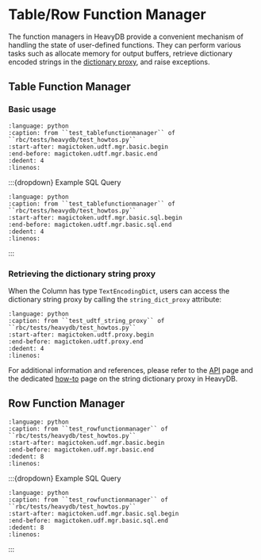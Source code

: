 # Table/Row Function Manager

The function managers in HeavyDB provide a convenient mechanism of handling the
state of user-defined functions. They can perform various tasks such as
allocate memory for output buffers, retrieve dictionary encoded strings in
the [dictionary proxy](string-dict-proxy), and raise exceptions.

## Table Function Manager

### Basic usage

```{literalinclude} ../../rbc/tests/heavydb/test_howtos.py
:language: python
:caption: from ``test_tablefunctionmanager`` of ``rbc/tests/heavydb/test_howtos.py``
:start-after: magictoken.udtf.mgr.basic.begin
:end-before: magictoken.udtf.mgr.basic.end
:dedent: 4
:linenos:
```

:::{dropdown} Example SQL Query
```{literalinclude} ../../rbc/tests/heavydb/test_howtos.py
:language: python
:caption: from ``test_tablefunctionmanager`` of ``rbc/tests/heavydb/test_howtos.py``
:start-after: magictoken.udtf.mgr.basic.sql.begin
:end-before: magictoken.udtf.mgr.basic.sql.end
:dedent: 4
:linenos:
```
:::

### Retrieving the dictionary string proxy

When the Column has type `TextEncodingDict`, users can access the dictionary
string proxy by calling the `string_dict_proxy` attribute:

```{literalinclude} ../../rbc/tests/heavydb/test_howtos.py
:language: python
:caption: from ``test_udtf_string_proxy`` of ``rbc/tests/heavydb/test_howtos.py``
:start-after: magictoken.udtf.proxy.begin
:end-before: magictoken.udtf.proxy.end
:dedent: 4
:linenos:
```

For additional information and references, please refer to the [API](API) page
and the dedicated [how-to](string-dict-proxy) page on the string dictionary
proxy in HeavyDB.

## Row Function Manager

```{literalinclude} ../../rbc/tests/heavydb/test_howtos.py
:language: python
:caption: from ``test_rowfunctionmanager`` of ``rbc/tests/heavydb/test_howtos.py``
:start-after: magictoken.udf.mgr.basic.begin
:end-before: magictoken.udf.mgr.basic.end
:dedent: 8
:linenos:
```

:::{dropdown} Example SQL Query
```{literalinclude} ../../rbc/tests/heavydb/test_howtos.py
:language: python
:caption: from ``test_rowfunctionmanager`` of ``rbc/tests/heavydb/test_howtos.py``
:start-after: magictoken.udf.mgr.basic.sql.begin
:end-before: magictoken.udf.mgr.basic.sql.end
:dedent: 8
:linenos:
```
:::
